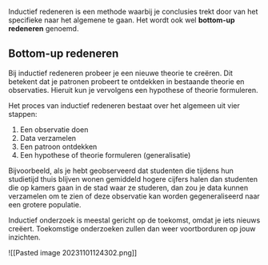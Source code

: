 Inductief redeneren is een methode waarbij je conclusies trekt door van het specifieke naar het algemene te gaan. Het wordt ook wel **bottom-up redeneren** genoemd.

## Bottom-up redeneren

Bij inductief redeneren probeer je een nieuwe theorie te creëren. Dit betekent dat je patronen probeert te ontdekken in bestaande theorie en observaties. Hieruit kun je vervolgens een hypothese of theorie formuleren.

Het proces van inductief redeneren bestaat over het algemeen uit vier stappen:
1. Een observatie doen
2. Data verzamelen
3. Een patroon ontdekken
4. Een hypothese of theorie formuleren (generalisatie)

Bijvoorbeeld, als je hebt geobserveerd dat studenten die tijdens hun studietijd thuis blijven wonen gemiddeld hogere cijfers halen dan studenten die op kamers gaan in de stad waar ze studeren, dan zou je data kunnen verzamelen om te zien of deze observatie kan worden gegeneraliseerd naar een grotere populatie.

Inductief onderzoek is meestal gericht op de toekomst, omdat je iets nieuws creëert. Toekomstige onderzoeken zullen dan weer voortborduren op jouw inzichten.

![[Pasted image 20231101124302.png]]